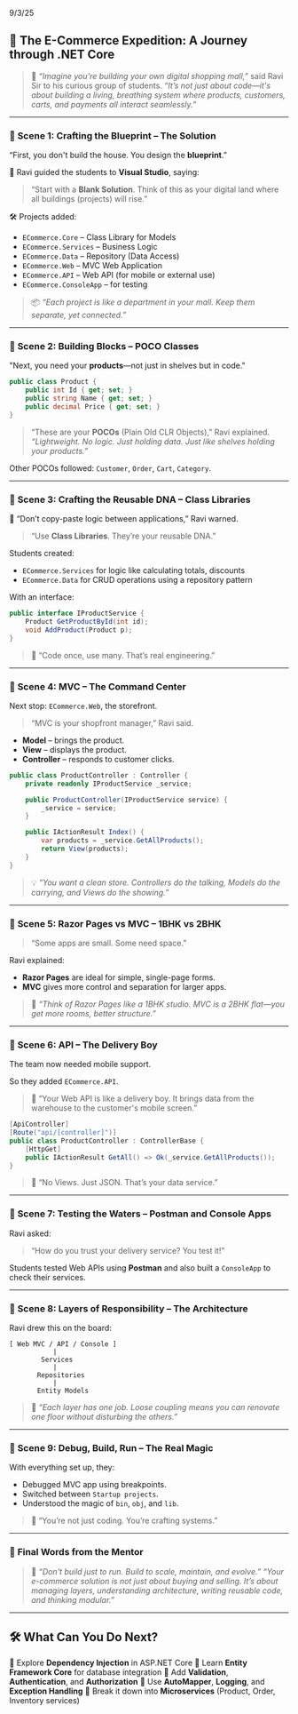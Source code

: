 9/3/25


## 🛒 **The E-Commerce Expedition: A Journey through .NET Core**

> 🧓 *“Imagine you’re building your own digital shopping mall,”* said Ravi Sir to his curious group of students.
> *“It’s not just about code—it's about building a living, breathing system where products, customers, carts, and payments all interact seamlessly.”*

---

### 🧩 **Scene 1: Crafting the Blueprint – The Solution**

“First, you don't build the house. You design the **blueprint**.”

🧠 Ravi guided the students to **Visual Studio**, saying:

> “Start with a **Blank Solution**. Think of this as your digital land where all buildings (projects) will rise.”

🛠 Projects added:

* `ECommerce.Core` – Class Library for Models
* `ECommerce.Services` – Business Logic
* `ECommerce.Data` – Repository (Data Access)
* `ECommerce.Web` – MVC Web Application
* `ECommerce.API` – Web API (for mobile or external use)
* `ECommerce.ConsoleApp` – for testing

> 📦 *“Each project is like a department in your mall. Keep them separate, yet connected.”*

---

### 🧩 **Scene 2: Building Blocks – POCO Classes**

"Next, you need your **products**—not just in shelves but in code."

```csharp
public class Product {
    public int Id { get; set; }
    public string Name { get; set; }
    public decimal Price { get; set; }
}
```

> “These are your **POCOs** (Plain Old CLR Objects),” Ravi explained.
> *“Lightweight. No logic. Just holding data. Just like shelves holding your products.”*

Other POCOs followed: `Customer`, `Order`, `Cart`, `Category`.

---

### 🧩 **Scene 3: Crafting the Reusable DNA – Class Libraries**

🧩 “Don’t copy-paste logic between applications,” Ravi warned.

> “Use **Class Libraries**. They’re your reusable DNA.”

Students created:

* `ECommerce.Services` for logic like calculating totals, discounts
* `ECommerce.Data` for CRUD operations using a repository pattern

With an interface:

```csharp
public interface IProductService {
    Product GetProductById(int id);
    void AddProduct(Product p);
}
```

> 🔁 “Code once, use many. That’s real engineering.”

---

### 🧩 **Scene 4: MVC – The Command Center**

Next stop: `ECommerce.Web`, the storefront.

> “MVC is your shopfront manager,” Ravi said.

* **Model** – brings the product.
* **View** – displays the product.
* **Controller** – responds to customer clicks.

```csharp
public class ProductController : Controller {
    private readonly IProductService _service;

    public ProductController(IProductService service) {
        _service = service;
    }

    public IActionResult Index() {
        var products = _service.GetAllProducts();
        return View(products);
    }
}
```

> 💡 *“You want a clean store. Controllers do the talking, Models do the carrying, and Views do the showing.”*

---

### 🧩 **Scene 5: Razor Pages vs MVC – 1BHK vs 2BHK**

> “Some apps are small. Some need space.”

Ravi explained:

* **Razor Pages** are ideal for simple, single-page forms.
* **MVC** gives more control and separation for larger apps.

> 🏡 *“Think of Razor Pages like a 1BHK studio. MVC is a 2BHK flat—you get more rooms, better structure.”*

---

### 🧩 **Scene 6: API – The Delivery Boy**

The team now needed mobile support.

So they added `ECommerce.API`.

> 🚚 “Your Web API is like a delivery boy. It brings data from the warehouse to the customer's mobile screen.”

```csharp
[ApiController]
[Route("api/[controller]")]
public class ProductController : ControllerBase {
    [HttpGet]
    public IActionResult GetAll() => Ok(_service.GetAllProducts());
}
```

> 📱 “No Views. Just JSON. That’s your data service.”

---

### 🧩 **Scene 7: Testing the Waters – Postman and Console Apps**

Ravi asked:

> “How do you trust your delivery service? You test it!”

Students tested Web APIs using **Postman** and also built a `ConsoleApp` to check their services.

---

### 🧩 **Scene 8: Layers of Responsibility – The Architecture**

Ravi drew this on the board:

```
[ Web MVC / API / Console ]
           |
        Services
           |
       Repositories
           |
       Entity Models
```

> 🧱 *“Each layer has one job. Loose coupling means you can renovate one floor without disturbing the others.”*

---

### 🧩 **Scene 9: Debug, Build, Run – The Real Magic**

With everything set up, they:

* Debugged MVC app using breakpoints.
* Switched between `Startup projects`.
* Understood the magic of `bin`, `obj`, and `lib`.

> 🧙 “You’re not just coding. You’re crafting systems.”

---

### 🌟 **Final Words from the Mentor**

> 🧓 *“Don't build just to run. Build to scale, maintain, and evolve.”*
> *“Your e-commerce solution is not just about buying and selling. It’s about managing layers, understanding architecture, writing reusable code, and thinking modular.”*

---

## 🛠️ **What Can You Do Next?**

🔹 Explore **Dependency Injection** in ASP.NET Core
🔹 Learn **Entity Framework Core** for database integration
🔹 Add **Validation**, **Authentication**, and **Authorization**
🔹 Use **AutoMapper**, **Logging**, and **Exception Handling**
🔹 Break it down into **Microservices** (Product, Order, Inventory services)




